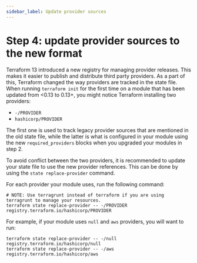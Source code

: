 ```yaml
---
sidebar_label: Update provider sources
---
```


# Step 4: update provider sources to the new format

Terraform 13 introduced a new registry for managing provider releases. This makes it easier to publish and distribute
third party providers. As a part of this, Terraform changed the way providers are tracked in the state file. When
running `terraform init` for the first time on a module that has been updated from <0.13 to 0.13+, you might notice
Terraform installing two providers:

- `-/PROVIDER`
- `hashicorp/PROVIDER`

The first one is used to track legacy provider sources that are mentioned in the old state file, while the latter is
what is configured in your module using the new `required_providers` blocks when you upgraded your modules in step 2.

To avoid conflict between the two providers, it is recommended to update your state file to use the new provider
references. This can be done by using the `state replace-provider` command.

For each provider your module uses, run the following command:

```
# NOTE: Use terragrunt instead of terraform if you are using terragrunt to manage your resources.
terraform state replace-provider -- -/PROVIDER registry.terraform.io/hashicorp/PROVIDER
```

For example, if your module uses `null` and `aws` providers, you will want to run:

```
terraform state replace-provider -- -/null registry.terraform.io/hashicorp/null
terraform state replace-provider -- -/aws registry.terraform.io/hashicorp/aws
```


<!-- ##DOCS-SOURCER-START
{"sourcePlugin":"local-copier","hash":"d98a8a6e1c32a10a51685f9fe5266cdd"}
##DOCS-SOURCER-END -->

